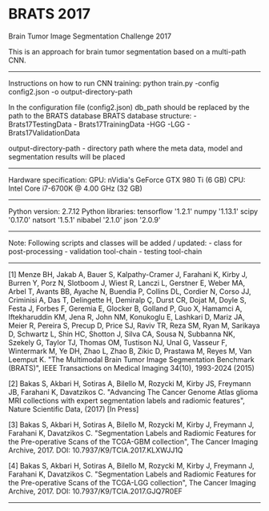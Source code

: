 # BRATS 2017

Brain Tumor Image Segmentation Challenge 2017

This is an approach for brain tumor segmentation based on a multi-path CNN.
_______________________________________________________________________________________________________________________

Instructions on how to run CNN training:
	python train.py -config config2.json -o output-directory-path

In the configuration file (config2.json) db_path should be replaced by the path to the BRATS database
BRATS database structure:
	- Brats17TestingData
	- Brats17TrainingData
		-HGG
		-LGG
	- Brats17ValidationData

output-directory-path - directory path where the meta data, model and segmentation results will be placed
_______________________________________________________________________________________________________________________
Hardware specification:
GPU: nVidia's GeForce GTX 980 Ti (6 GB)
CPU: Intel Core i7-6700K @ 4.00 GHz (32 GB)
_______________________________________________________________________________________________________________________
Python version: 2.7.12
Python libraries:
tensorflow '1.2.1'
numpy '1.13.1'
scipy '0.17.0'
natsort '1.5.1'
nibabel '2.1.0'
json '2.0.9'
_______________________________________________________________________________________________________________________
Note:
Following scripts and classes will be added / updated:
	- class for post-processing
	- validation tool-chain
	- testing tool-chain
_______________________________________________________________________________________________________________________
[1] Menze BH, Jakab A, Bauer S, Kalpathy-Cramer J, Farahani K, Kirby J, Burren Y, Porz N, Slotboom J, Wiest R, Lanczi L, Gerstner E, Weber MA, Arbel T, Avants BB, Ayache N, Buendia P, Collins DL, Cordier N, Corso JJ, Criminisi A, Das T, Delingette H, Demiralp Ç, Durst CR, Dojat M, Doyle S, Festa J, Forbes F, Geremia E, Glocker B, Golland P, Guo X, Hamamci A, Iftekharuddin KM, Jena R, John NM, Konukoglu E, Lashkari D, Mariz JA, Meier R, Pereira S, Precup D, Price SJ, Raviv TR, Reza SM, Ryan M, Sarikaya D, Schwartz L, Shin HC, Shotton J, Silva CA, Sousa N, Subbanna NK, Szekely G, Taylor TJ, Thomas OM, Tustison NJ, Unal G, Vasseur F, Wintermark M, Ye DH, Zhao L, Zhao B, Zikic D, Prastawa M, Reyes M, Van Leemput K. "The Multimodal Brain Tumor Image Segmentation Benchmark (BRATS)", IEEE Transactions on Medical Imaging 34(10), 1993-2024 (2015)

[2] Bakas S, Akbari H, Sotiras A, Bilello M, Rozycki M, Kirby JS, Freymann JB, Farahani K, Davatzikos C. "Advancing The Cancer Genome Atlas glioma MRI collections with expert segmentation labels and radiomic features", Nature Scientific Data, (2017) [In Press]

[3] Bakas S, Akbari H, Sotiras A, Bilello M, Rozycki M, Kirby J, Freymann J, Farahani K, Davatzikos C. "Segmentation Labels and Radiomic Features for the Pre-operative Scans of the TCGA-GBM collection", The Cancer Imaging Archive, 2017. DOI: 10.7937/K9/TCIA.2017.KLXWJJ1Q

[4] Bakas S, Akbari H, Sotiras A, Bilello M, Rozycki M, Kirby J, Freymann J, Farahani K, Davatzikos C. "Segmentation Labels and Radiomic Features for the Pre-operative Scans of the TCGA-LGG collection", The Cancer Imaging Archive, 2017. DOI: 10.7937/K9/TCIA.2017.GJQ7R0EF
_______________________________________________________________________________________________________________________

